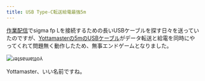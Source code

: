 ```yaml
---
title: USB Type-C転送給電最強5m
---
```

[作業配信](https://www.youtube.com/c/r7kamura)でsigma fp Lを接続するための長いUSBケーブルを探す日々を送っていたのですが、[Yottamasterの5mのUSBケーブル](https://www.amazon.co.jp/dp/B09Y1BY75P)がデータ転送と給電を同時にやってくれて問題無く動作したため、無事エンドゲームとなりました。

![](https://lh6.googleusercontent.com/4ZzbVjXjOIFgqHpVY47hilHP5QQ2s-k1O7J9OCHDlq3XnvmaaolgMRt_nRrV8_Fzs8xclmVxkUQ9bqcb4y8IcrDMu9oBP3ar_0wra69GziVRa0HKjerz9vppSGUuRIAqmfCGYMYMIRgmdWz14wlOH40 "ɹǝʇsɐɯɐʇʇo⅄")

Yottamaster、いい名前ですね。
